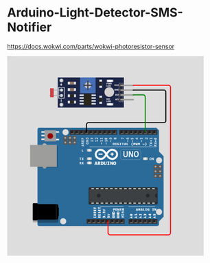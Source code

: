 # Arduino-Light-Detector-SMS-Notifier

https://docs.wokwi.com/parts/wokwi-photoresistor-sensor

<img src="https://github.com/asaggse/Arduino-Light-Detector-SMS-Notifier/blob/main/diagram.png">
